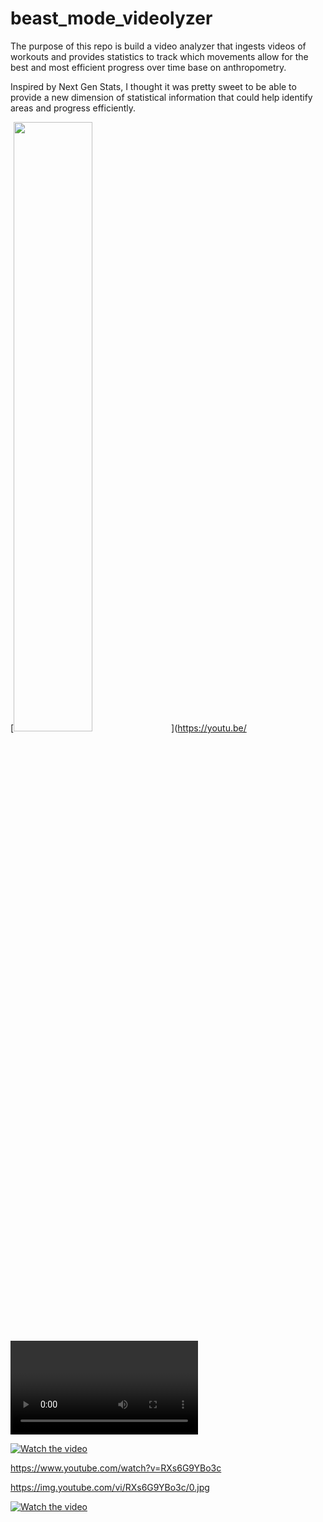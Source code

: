 # beast_mode_videolyzer
The purpose of this repo is build a video analyzer that ingests videos of workouts and provides statistics to track which movements allow for the best and most efficient progress over time base on anthropometry.

Inspired by Next Gen Stats, I thought it was pretty sweet to be able to provide a new dimension of statistical information that could help identify areas and progress efficiently.

[<img src="https://img.youtube.com/vi/<VIDEO ID>/maxresdefault.jpg" width="50%">](https://youtu.be/<VIDEO ID>)

[![Watch the video](https://img.youtube.com/vi/RXs6G9YBo3c/maxresdefault.jpg)](https://www.youtube.com/watch?v=RXs6G9YBo3c)

https://www.youtube.com/watch?v=RXs6G9YBo3c

https://img.youtube.com/vi/RXs6G9YBo3c/0.jpg

[![Watch the video](https://img.youtube.com/vi/T-D1KVIuvjA/maxresdefault.jpg)](https://youtu.be/T-D1KVIuvjA)
